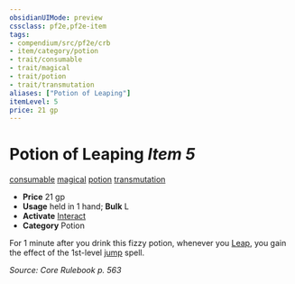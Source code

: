 ```yaml
---
obsidianUIMode: preview
cssclass: pf2e,pf2e-item
tags:
- compendium/src/pf2e/crb
- item/category/potion
- trait/consumable
- trait/magical
- trait/potion
- trait/transmutation
aliases: ["Potion of Leaping"]
itemLevel: 5
price: 21 gp
---
```

# Potion of Leaping *Item 5*  
[consumable](../../../rules/traits/consumable.md)  [magical](../../../rules/traits/magical.md)  [potion](../../../rules/traits/potion.md)  [transmutation](../../../rules/traits/transmutation.md)  

- **Price** 21 gp
- **Usage** held in 1 hand; **Bulk** L
- **Activate** [Interact](../../../rules/actions/interact.md)
- **Category** Potion

For 1 minute after you drink this fizzy potion, whenever you [Leap](../../../rules/actions/leap.md), you gain the effect of the 1st-level [jump](../../spells/jump.md) spell.

*Source: Core Rulebook p. 563*